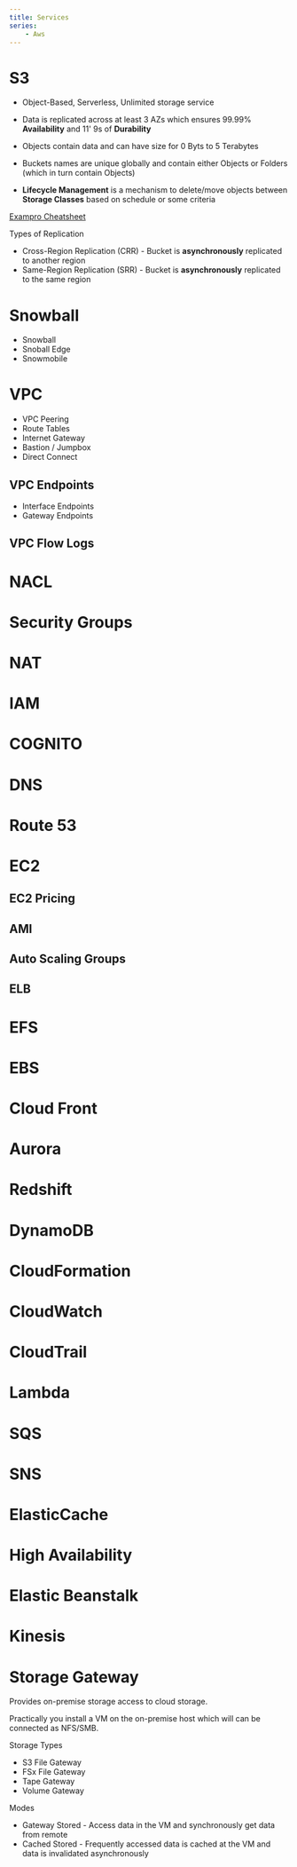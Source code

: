```yaml
---
title: Services
series:
    - Aws
---
```


# S3

- Object-Based, Serverless, Unlimited storage service
- Data is replicated across at least 3 AZs which ensures 99.99% __Availability__ and 11' 9s of __Durability__
- Objects contain data and can have size for 0 Byts to 5 Terabytes
- Buckets names are unique globally and contain either Objects or Folders (which in turn contain Objects)

- __Lifecycle Management__ is a mechanism to delete/move objects between __Storage Classes__ based on schedule or some criteria

[Exampro Cheatsheet](https://youtu.be/Ia-UEYYR44s?t=3524)

Types of Replication
- Cross-Region Replication (CRR) - Bucket is **asynchronously** replicated to another region
- Same-Region Replication (SRR) - Bucket is **asynchronously** replicated to the same region

# Snowball

- Snowball
- Snoball Edge
- Snowmobile

# VPC

- VPC Peering
- Route Tables
- Internet Gateway
- Bastion / Jumpbox
- Direct Connect

## VPC Endpoints

- Interface Endpoints
- Gateway Endpoints

## VPC Flow Logs

# NACL

# Security Groups 

# NAT

# IAM

# COGNITO

# DNS

# Route 53

# EC2

## EC2 Pricing

## AMI

## Auto Scaling Groups

## ELB

# EFS

# EBS

# Cloud Front

# Aurora

# Redshift

# DynamoDB

# CloudFormation

# CloudWatch

# CloudTrail

# Lambda

# SQS

# SNS

# ElasticCache

# High Availability

# Elastic Beanstalk

# Kinesis

# Storage Gateway

Provides on-premise storage access to cloud storage.

Practically you install a VM on the on-premise host which will can be connected as NFS/SMB.

Storage Types
- S3 File Gateway
- FSx File Gateway
- Tape Gateway
- Volume Gateway

Modes
- Gateway Stored - Access data in the VM and synchronously get data from remote
- Cached Stored - Frequently accessed data is cached at the VM and data is invalidated asynchronously
